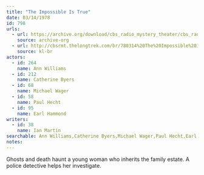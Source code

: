 ```yaml
---
title: "The Impossible Is True"
date: 03/14/1978
id: 798
urls: 
  - url: https://archive.org/download/cbs_radio_mystery_theater/cbs_radio_mystery_theater-0751-0800.zip/cbs_radio_mystery_theater-0751-0800%2Fcbsrmt_0798_the_impossible_is_true.mp3
    source: archive-org
  - url: http://cbsrmt.thelongtrek.com/br/780314%20The%20Impossible%20Is%20True-WBBM.mp3
    source: kl-br
actors:  
  - id: 264
    name: Ann Williams  
  - id: 212
    name: Catherine Byers  
  - id: 68
    name: Michael Wager  
  - id: 58
    name: Paul Hecht  
  - id: 95
    name: Earl Hammond
writers:  
  - id: 38
    name: Ian Martin
searchable: Ann Williams,Catherine Byers,Michael Wager,Paul Hecht,Earl Hammond Ian Martin
notes:  
---
```

Ghosts and death haunt a young woman who inherits the family estate. A police detective helps her investigate.